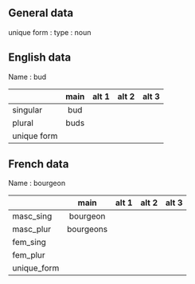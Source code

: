 ## General data

unique form :
type : noun

## English data

Name : bud

|             | main | alt 1 | alt 2 | alt 3 |
| :---------- | :--: | :---: | :---: | ----- |
| singular    | bud  |       |       |       |
| plural      | buds |       |       |       |
| unique form |      |       |       |       |

## French data

Name : bourgeon

|             |   main    | alt 1 | alt 2 | alt 3 |
| :---------- | :-------: | :---: | :---: | :---: |
| masc_sing   | bourgeon  |       |       |       |
| masc_plur   | bourgeons |       |       |       |
| fem_sing    |           |       |       |       |
| fem_plur    |           |       |       |       |
| unique_form |           |       |       |       |


